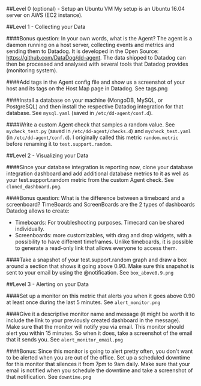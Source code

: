 ##Level 0 (optional) - Setup an Ubuntu VM
My setup is an Ubuntu 16.04 server on AWS (EC2 instance). 

##Level 1 - Collecting your Data

####Bonus question: In your own words, what is the Agent?
The agent is a daemon running on a host server, collecting events and metrics and sending them to Datadog.
It is developed in the Open Source: https://github.com/DataDog/dd-agent. 
The data shipped to Datadog can then be processed and analysed with several tools that Datadog provides (monitoring system).

####Add tags in the Agent config file and show us a screenshot of your host and its tags on the Host Map page in Datadog. 
See tags.png

####Install a database on your machine (MongoDB, MySQL, or PostgreSQL) and then install the respective Datadog integration for that database.
See `mysql.yaml` (saved in `/etc/dd-agent/conf.d`).

####Write a custom Agent check that samples a random value. 
See `mycheck_test.py` (saved in `/etc/dd-agent/checks.d`) and `mycheck_test.yaml` (in `/etc/dd-agent/conf.d`). I originally called this metric `random.metric` before renaming it to `test.support.random`.

##Level 2 - Visualizing your Data

####Since your database integration is reporting now, clone your database integration dashboard and add additional database metrics to it as well as your test.support.random metric from the custom Agent check.
See `cloned_dashboard.png`.

####Bonus question: What is the difference between a timeboard and a screenboard?
TimeBoards and ScreenBoards are the 2 types of dashboards Datadog allows to create:
- Timeboards: For troubleshooting purposes. Timecard can be shared individually.
- Screenboards: more customizables, with drag and drop widgets, with a possibility to have different timeframes. Unlike timeboards, it is possible to generate a read-only link that allows everyone to access them.

####Take a snapshot of your test.support.random graph and draw a box around a section that shows it going above 0.90. Make sure this snapshot is sent to your email by using the @notification.
See `box_above0.9.png`

##Level 3 - Alerting on your Data

####Set up a monitor on this metric that alerts you when it goes above 0.90 at least once during the last 5 minutes.
See `alert_monitor.png`

####Give it a descriptive monitor name and message (it might be worth it to include the link to your previously created dashboard in the message). Make sure that the monitor will notify you via email. This monitor should alert you within 15 minutes. So when it does, take a screenshot of the email that it sends you.
See `alert_monitor_email.png`

####Bonus: Since this monitor is going to alert pretty often, you don't want to be alerted when you are out of the office. Set up a scheduled downtime for this monitor that silences it from 7pm to 9am daily. Make sure that your email is notified when you schedule the downtime and take a screenshot of that notification.
See `downtime.png`
